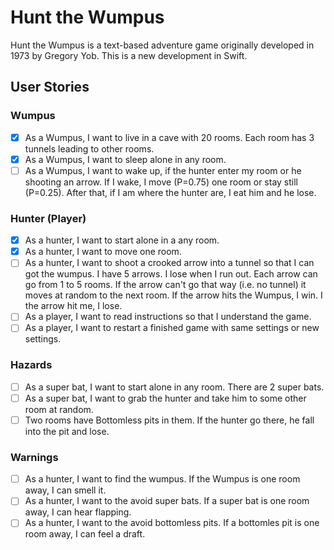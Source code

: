 # Hunt the Wumpus

Hunt the Wumpus is a text-based adventure game originally developed in 1973 by Gregory Yob. This is a new development in Swift.

## User Stories

### Wumpus

* [X] As a Wumpus, I want to live in a cave with 20 rooms. Each room has 3 tunnels leading to other rooms. 
* [X] As a Wumpus, I want to sleep alone in any room.
* [ ] As a Wumpus, I want to wake up, if the hunter enter my room or he shooting an arrow. If I wake, I move (P=0.75) one room or stay still (P=0.25). After that, if I am where the hunter are, I eat him and he lose.

### Hunter (Player)

* [X] As a hunter, I want to start alone in a any room.
* [X] As a hunter, I want to move one room.
* [ ] As a hunter, I want to shoot a crooked arrow into a tunnel so that I can got the wumpus. I have 5 arrows. I lose when I run out. Each arrow can go from 1 to 5 rooms. If the arrow can't go that way (i.e. no tunnel) it moves at random to the next room. If the arrow hits the Wumpus, I win. I the arrow hit me, I lose.
* [ ] As a player, I want to read instructions so that I understand the game.
* [ ] As a player, I want to restart a finished game with same settings or new settings.

### Hazards

* [ ] As a super bat, I want to start alone in any room. There are 2 super bats.
* [ ] As a super bat, I want to grab the hunter and take him to some other room at random.
* [ ] Two rooms have Bottomless pits in them. If the hunter go there, he fall into the pit and lose. 

### Warnings

* [ ] As a hunter, I want to find the wumpus. If the Wumpus is one room away, I can smell it.
* [ ] As a hunter, I want to the avoid super bats. If a super bat is one room away, I can hear flapping.
* [ ] As a hunter, I want to the avoid bottomless pits. If a bottomles pit is one room away, I can feel a draft.
